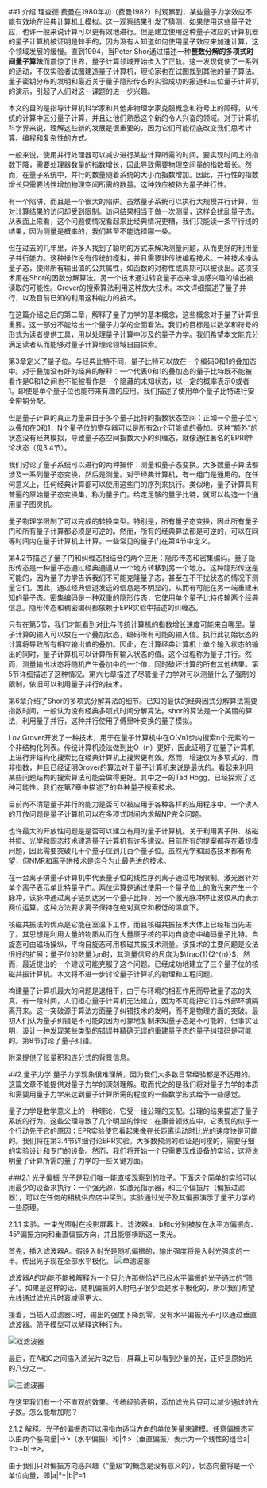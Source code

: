 ##1.介绍
理查德·费曼在1980年初（费曼1982）时观察到，某些量子力学效应不能有效地在经典计算机上模拟。这一观察结果引发了猜测，如果使用这些量子效应，也许一般来说计算可以更有效地进行。但是建立使用这种量子效应的计算机器的量子计算机被证明是棘手的，因为没有人知道如何使用量子效应来加速计算，这个领域发展的缓慢。直到1994，当Peter Shor通过描述一种**整数分解的多项式时间量子算法**而震惊了世界，量子计算领域开始步入了正轨。这一发现促使了一系列的活动，不仅实验者试图建造量子计算机，理论家也在试图找到其他的量子算法。量子密钥分布的发明和最近关于量子隐形传态的实验成功的报道和三位量子计算机的演示，引起了人们对这一课题的进一步兴趣。

本文的目的是指导计算机科学家和其他非物理学家克服概念和符号上的障碍，从传统的计算中区分量子计算，并且让他们熟悉这个新的令人兴奋的领域。对于计算机科学界来说，理解这些新的发展是很重要的，因为它们可能彻底改变我们思考计算、编程和复杂性的方式。

一般来说，使用并行处理器可以减少进行某些计算所需的时间。要实现时间上的指数下降，需要处理器数量的指数增长，因此导致需要物理空间量的指数增长。然而，在量子系统中，并行的数量随着系统的大小而指数增加。因此，并行性的指数增长只需要线性增加物理空间所需的数量。这种效应被称为量子并行性。

有一个陷阱，而且是一个很大的陷阱。虽然量子系统可以执行大规模并行计算，但对计算结果的访问却受到限制。访问结果相当于做一次测量，这样会扰乱量子态。从表面上来看，这个问题使情况看起来比经典情况更糟，我们只能读一条平行线的结果，因为测量是概率的，我们甚至不能选择哪一条。

但在过去的几年里，许多人找到了聪明的方式来解决测量问题，从而更好的利用量子并行能力。这种操作没有传统的模拟，并且需要非传统编程技术。一种技术操纵量子态，使得所有输出值的公共属性，如函数的对称性或周期可以被读出。这项技术用在Shor的因数分解算法。另一个技术通过转变量子态来增加感兴趣的输出被读取的可能性。Grover的搜索算法利用这种放大技术。本文详细描述了量子并行，以及目前已知的利用这种能力的技术。

在这篇介绍之后的第二章，解释了量子力学的基本概念，这些概念对于量子计算很重要。这一部分不能给出一个量子力学的全面看法。我们的目标是以数学和符号的形式为读者提供工具，用以处理量子计算中涉及的量子力学。我们希望本文能充分满足读者从而能够对量子计算理论领域自由探索。

第3章定义了量子位。与经典比特不同，量子比特可以放在一个编码0和1的叠加态中。对于叠加没有好的经典的解释：一个代表0和1的叠加态的量子比特既不能被看作是0和1之间也不能被看作是一个隐藏的未知状态，以一定的概率表示0或者1。即使是单个量子位也能带来有趣的应用。我们描述了使用单个量子比特进行安全密钥分配。

但是量子计算的真正力量来自于多个量子比特的指数状态空间：正如一个量子位可以叠加在0和1，N个量子位的寄存器可以是所有2n个可能值的叠加。这种“额外”的状态没有经典模拟，导致量子态空间指数大小的纠缠态，就像通往著名的EPRI悖论状态（见3.4节）。

我们讨论了量子系统可以进行的两种操作：测量和量子态变换。大多数量子算法都涉及一系列量子态变换，然后是测量。对于经典计算机，有一组门是通用的，在任何意义上，任何经典计算都可以使用这些门的序列来执行。类似地，量子计算具有普遍的原始量子态变换集，称为量子门。给定足够的量子比特，就可以构造一个通用量子图灵机。

量子物理学限制了可以完成的转换类型。特别是，所有量子态变换，因此所有量子门和所有量子计算都必须是可逆的。然而，所有的经典算法都是可逆的，可以在同等时间内在量子计算机上计算。一些常见的量子门在第4节中定义。

第4.2节描述了量子门和纠缠态相结合的两个应用：隐形传态和密集编码。量子隐形传态是一种量子态通过经典通道从一个地方转移到另一个地方。这种隐形传送是可能的，因为量子力学告诉我们不可能克隆量子态，甚至在不干扰状态的情况下测量它们。因此，通过经典信道发送的信息是不明显的，从而有可能在另一端重建未知的量子态。密集编码是一种双重的隐形传态，它使用单个量子比特传输两个经典信息。隐形传态和稠密编码都依赖于EPR实验中描述的纠缠态。

只有在第5节，我们才能看到对比与传统计算机的指数增长速度可能来自哪里。量子计算的输入可以放在一个叠加状态，编码所有可能的输入值。执行此初始状态的计算将导致所有相应输出值的叠加。因此，在计算经典计算机上单个输入状态的输出的同时，量子计算机可以计算所有输入状态的值。这个过程称为量子并行。然而，测量输出状态将随机产生叠加中的一个值，同时破坏计算的所有其他结果。第5节详细描述了这种情况。第六七章描述了尽管量子力学对可以测量什么了强制的限制，依旧可以利用量子并行的技术。

第6章介绍了Shor的多项式分解算法的细节。已知的最快的经典因式分解算法需要指数时间，一般认为没有经典多项式时间分解算法。shor的算法是一个美丽的算法，利用量子并行，这种并行使用了傅里叶变换的量子模拟。

Lov Grover开发了一种技术，用于在量子计算机中在O(√n)步内搜索n个元素的一个非结构化列表。传统计算机没法做到比O（n）更好，因此证明了在量子计算机上进行非结构化搜索比在经典计算机上搜索更有效。然而，增速仅为多项式的，而非指数，并且已经证明Grover的算法对于量子计算机来说是最优的。看起来利用某些问题结构的搜索算法可能会做得更好。其中之一的Tad Hogg，已经探索了这种可能性。我们在第7章中描述了的各种量子搜索技术。

目前尚不清楚量子并行的能力是否可以被应用于各种各样的应用程序中。一个诱人的开放问题是量子计算机可以在多项式时间内求解NP完全问题。

也许最大的开放性问题是是否可以建立有用的量子计算机。关于利用离子阱、核磁共振、光学和固态技术建造量子计算机有许多建议。目前所有的提案都存在着规模问题，因此需要突破几十个量子位到几百个量子位。虽然光学和固态技术都有希望，但NMR和离子阱技术是迄今为止最先进的技术。

在一台离子阱量子计算机中代表量子位的线性序列离子通过电场限制。激光器针对单个离子表示单比特量子门。两位运算是通过使用一个量子位上的激光来产生一个脉冲，该脉冲通过离子链到达另一个量子比特，另一个激光脉冲停止波纹从而表示两位运算。这种方法要求离子保持在绝对真空和极低的温度下。

核磁共振法的优点是它能在室温下工作，而且核磁共振技术大体上已经相当先进了。其思想是利用大量的物质从而在大量原子核的平均自旋态中编码量子比特。自旋态可由磁场操纵，平均自旋态可用核磁共振技术测量。该技术的主要问题是没法很好的扩展；量子位的数量为n时，其测量信号的尺度为$\frac{1}{2^{n}}$，然而，最近提出的一个建议可能克服了这个问题。已经成功地建立了三个量子位的核磁共振计算机。本文将不进一步讨论量子计算机的物理和工程问题。

构建量子计算机最大的问题是退相干，由于与环境的相互作用而导致量子态的失真。有一段时间，人们担心量子计算机无法建立，因为不可能把它们与外部环境隔离开来。这一突破源于算法方面量子纠错技术的发明，而不是物理方面的突破。最初人们认为量子纠错是不可能的因为可靠地复制未知量子态是不可能的，但事实证明，设计一种发现某些类型的错误并精确无误的重建量子态的量子纠错码是可能的。第8节讨论了量子纠错。

附录提供了张量积和连分式的背景信息。

##2.量子力学
量子力学现象很难理解，因为我们大多数日常经验都是不适用的。这篇文章不能提供对量子力学的深刻理解。取而代之的是我们将对量子力学的本质和需要用量子力学来达到量子计算所需的程度的一些数学形式给予一些感觉。

量子力学是数学意义上的一种理论，它受一组公理的支配。公理的结果描述了量子系统的行为。这些公理导致了几个明显的悖论：在康普顿效应中，它表现的似乎一个行动先于它的原因；EPR实验使它看起来像在长距离运动时比光的速度快是可能的。我们将在第3.4节详细讨论EPR实验。大多数预测的验证是间接的，需要仔细的实验设计和专门的设备。然而，我们将开始一个只需要现成设备的实验，这将说明量子计算所需的量子力学的一些关键方面。

###2.1 光子偏振
光子是我们唯一能直接观察到的粒子。下面这个简单的实验可以用最少的设备来执行：一个强光源，如激光指示器，和三个偏振片（偏振过滤器），可以在任何的相机供应店中买到。实验通过光子及其偏振演示了量子力学的一些原理。

2.1.1 实验。一束光照射在投影屏幕上。滤波器a、b和c分别被放在水平方偏振向、45°偏振方向和垂直偏振方向，并且能够横断这一束光。

首先，插入滤波器A。假设入射光是随机偏振的，输出强度将是入射光强度的一半。传出光子现在全部水平极化。
![单滤波器](https://i.loli.net/2017/10/17/59e5bbf0eecdb.png)

滤波器A的功能不能被解释为一个只允许那些恰好已经水平偏振的光子通过的“筛子”。如果是这样的话，随机偏振的入射电子很少会是水平极化的，所以我们希望光线通过滤光片时衰减得更大。

接着，当插入过滤器C时，输出的强度下降到零。没有水平偏振光子可以通过垂直滤波器。筛子模型可以解释这种行为。

![双滤波器](https://i.loli.net/2017/10/17/59e5bdf4a31d7.png)

最后，在A和C之间插入滤光片B之后，屏幕上可以看到少量的光，正好是原始光的八分之一。

![三滤波器](https://i.loli.net/2017/10/17/59e5be6e40f91.png)

在这里我们有一个不直观的效果。传统经验表明，添加滤光片只可以减少通过的光子数。怎么能增加呢？

2.1.2 解释。光子的偏振态可以用指向适当方向的单位矢量来建模。任意偏振态可以由两个基向量|→>（水平偏振）和|↑>（垂直偏振）表示为一个线性的组合a|↑>+b|→>。

由于我们只对偏振方向感兴趣（“量级”的概念是没有意义的），状态向量将是一个单位向量，即|a|²+|b|²=1